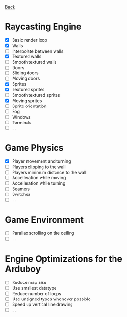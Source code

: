 [Back](./README.md)

# Raycasting Engine
- [x] Basic render loop
- [x] Walls
- [ ] Interpolate between walls
- [x] Textured walls
- [ ] Smooth textured walls
- [ ] Doors
- [ ] Sliding doors
- [ ] Moving doors
- [x] Sprites
- [x] Textured sprites
- [ ] Smooth textured sprites
- [x] Moving sprites
- [ ] Sprite orientation
- [ ] Fog
- [ ] Windows
- [ ] Terminals
- [ ] ...

# Game Physics
- [x] Player movement and turning
- [ ] Players clipping to the wall
- [ ] Players minimum distance to the wall
- [ ] Accelleration while moving
- [ ] Accelleration while turning
- [ ] Beamers
- [ ] Switches
- [ ] ...

# Game Environment
- [ ] Parallax scrolling on the ceiling
- [ ] ...

# Engine Optimizations for the Arduboy
- [ ] Reduce map size
- [ ] Use smallest datatype
- [ ] Reduce number of loops
- [ ] Use unsigned types whenever possible
- [ ] Speed up vertical line drawing
- [ ] ...
